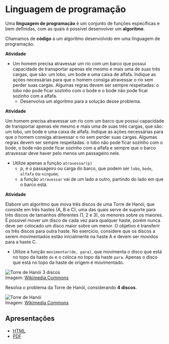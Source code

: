 # Linguagem de programação

Uma **linguagem de programação** é um conjunto de funções específicas e bem definidas, com as quais é possível desenvolver um **algoritmo**.

Chamamos de **código** a um algoritmo desenvolvido em uma linguagem de programação.

**Atividade**  

- Um homem precisa atravessar um rio com um barco que possui capacidade de transportar apenas ele mesmo e mais uma de suas três cargas, que são: um lobo, um bode e uma caixa de alfafa. Indique as ações necessárias para que o homem consiga atravessar o rio sem perder suas cargas. Algumas regras devem ser sempre respeitadas: o lobo não pode ficar sozinho com o bode e o bode não pode ficar sozinho com a alfafa.  
    - Desenvolva um algoritmo para a solução desse problema.

**Atividade**  

Um homem precisa atravessar um rio com um barco que possui capacidade de transportar apenas ele mesmo e mais uma de suas três cargas, que são: um lobo, um bode e uma caixa de alfafa. Indique as ações necessárias para que o homem consiga atravessar o rio sem perder suas cargas. Algumas regras devem ser sempre respeitadas: o lobo não pode ficar sozinho com o bode, o bode não pode ficar sozinho com a alfafa e sempre que o barco atravessar deve haver pelo menos um passageiro nele. 

- Utilize apenas a função `atravessar(p)`
    - p, é o passageiro ou carga do barco, que podem ser `lobo`, `bode`, `alfafa` ou `ninguém`;
    - a função `atravessar` vai de um lado a outro, partindo do lado em que o barco está.

**Atividade**  

Elabore um algoritmo que mova três discos de uma Torre de Hanói, que consiste em três hastes (A, B e C), uma das quais serve de suporte para três discos de tamanhos diferentes (1, 2 e 3), os menores sobre os maiores. É possível mover um disco de cada vez para qualquer haste, porém nunca deve ser colocado um disco maior sobre um menor. O objetivo é transferir os três discos para outra haste. No exercício, considere que os discos a serem movimentados estão inicialmente na haste A e devem ser movidos para a haste C.  

-  Utilize a função `movimentar(de, para)`, que movimenta o disco que está no topo da haste `de` e o coloca no topo da haste `para`. Apenas o disco que está no topo da haste de origem é movimentado.  



![Torre de Hanói 3 discos](https://upload.wikimedia.org/wikipedia/commons/thumb/c/ce/Linalg_towers_of_hanoi_1.png/800px-Linalg_towers_of_hanoi_1.png)  
Imagem: [Wikimedia Commons](https://commons.wikimedia.org/wiki/File:Linalg_towers_of_hanoi_1.png)  


Resolva o problema da Torre de Hanói, considerando **4 discos**. 

![Torre de Hanói](https://upload.wikimedia.org/wikipedia/commons/0/07/Tower_of_Hanoi.jpeg)  
Imagem: [Wikimedia Commons](https://commons.wikimedia.org/wiki/File:Linalg_towers_of_hanoi_1.png)  


## Apresentações
- [HTML](pathname:///slides/Algoritmos/01-Introducao/03-Linguagem_de_programacao.html)
- [PDF](pathname:///slides/Algoritmos/01-Introducao/03-Linguagem_de_programacao.pdf)